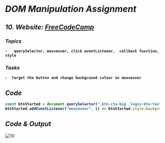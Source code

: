 # _DOM Manipulation Assignment_

<b>

## _10. Website: [FreeCodeCamp](https://www.freecodecamp.org/)_

### _Topics_
    -   querySelector, mouseover, click eventListener,  callback function, style

### _Tasks_
    -  Target the button and change background colour on mouseover

## _Code_

```javascript  
const btnStarted = document.querySelector(".btn-cta-big .login-btn-text")
btnStarted.addEventListener("mouseover", () => btnStarted.style.backgroundColor = "red" )
```
</b>

## _Code & Output_
![10](https://user-images.githubusercontent.com/91872149/193187937-286c3db0-22cc-40c5-bec6-9b87f9998e4d.png)
